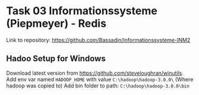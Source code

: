 # Task 03 Informationssysteme (Piepmeyer) - Redis

Link to repository: https://github.com/Bassadin/Informationssysteme-INM2

## Hadoo Setup for Windows
Download latest version from https://github.com/steveloughran/winutils.
Add env var named `HADOOP_HOME` with value `C:\hadoop\hadoop-3.0.0\` (Where hadoop was copied to)
Add bin folder to path: `C:\hadoop\hadoop-3.0.0\bin`